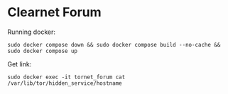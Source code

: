 # Clearnet Forum


Running docker:
```
sudo docker compose down && sudo docker compose build --no-cache && sudo docker compose up
```

Get link:
```
sudo docker exec -it tornet_forum cat /var/lib/tor/hidden_service/hostname
```

